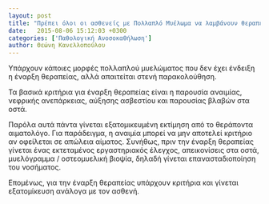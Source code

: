```yaml
---
layout: post
title: "Πρέπει όλοι οι ασθενείς με Πολλαπλό Μυέλωμα να λαμβάνουν θεραπεία;"
date:   2015-08-06 15:12:03 +0300
categories: ['Παθολογική Ανοσοκαθήλωση']
author: Θεώνη Κανελλοπούλου
---
```


Υπάρχουν κάποιες μορφές πολλαπλού μυελώματος που δεν έχει ένδειξη η έναρξη θεραπείας, αλλά απαιτείται στενή παρακολούθηση.
<!--break-->

Τα βασικά κριτήρια για έναρξη θεραπείας είναι η παρουσία αναιμίας, νεφρικής ανεπάρκειας, αύξησης ασβεστίου και παρουσίας βλαβών στα οστά.

Παρόλα αυτά πάντα γίνεται εξατομικευμένη εκτίμηση από το θεράποντα αιματολόγο. Για παράδειγμα, η αναιμία μπορεί να μην αποτελεί κριτήριο αν οφείλεται σε απώλεια αίματος. Συνήθως, πριν την έναρξη θεραπείας γίνεται ένας εκτεταμένος εργαστηριακός έλεγχος, απεικονίσεις στα οστά, μυελόγραμμα / οστεομυελική βιοψία, δηλαδή γίνεται επανασταδιοποίηση του νοσήματος.

Επομένως, για την έναρξη θεραπείας υπάρχουν κριτήρια και γίνεται εξατομίκευση ανάλογα με τον ασθενή.

